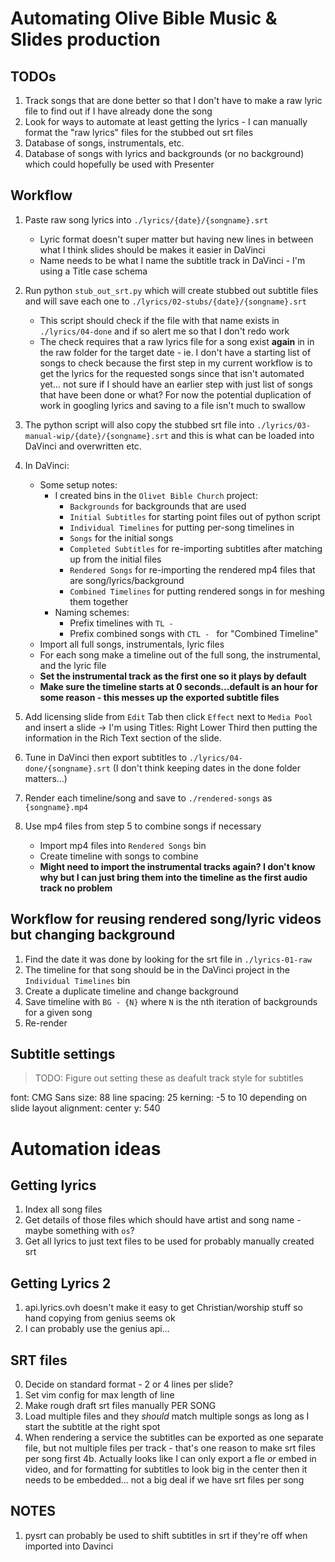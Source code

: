 # Automating Olive Bible Music & Slides production

## TODOs

1. Track songs that are done better so that I don't have to make a raw lyric file to find out if I have already done the song
2. Look for ways to automate at least getting the lyrics - I can manually format the "raw lyrics" files for the stubbed out srt files
3. Database of songs, instrumentals, etc.
4. Database of songs with lyrics and backgrounds (or no background) which could hopefully be used with Presenter

## Workflow

1. Paste raw song lyrics into `./lyrics/{date}/{songname}.srt`
    * Lyric format doesn't super matter but having new lines in between what I think slides should be makes it easier in DaVinci
    * Name needs to be what I name the subtitle track in DaVinci - I'm using a Title case schema
2. Run python `stub_out_srt.py` which will create stubbed out subtitle files and will save each one to `./lyrics/02-stubs/{date}/{songname}.srt`
    * This script should check if the file with that name exists in `./lyrics/04-done` and if so alert me so that I don't redo work
    * The check requires that a raw lyrics file for a song exist **again** in in the raw folder for the target date - ie. I don't have a starting list of songs to check because the first step in my current workflow is to get the lyrics for the requested songs since that isn't automated yet... not sure if I should have an earlier step with just list of songs that have been done or what? For now the potential duplication of work in googling lyrics and saving to a file isn't much to swallow
3. The python script will also copy the stubbed srt file into `./lyrics/03-manual-wip/{date}/{songname}.srt` and this is what can be loaded into DaVinci and overwritten etc.
3. In DaVinci:
    * Some setup notes:
        * I created bins in the `Olivet Bible Church` project: 
            * `Backgrounds` for backgrounds that are used
            * `Initial Subtitles` for starting point files out of python script
            * `Individual Timelines` for putting per-song timelines in
            * `Songs` for the initial songs
            * `Completed Subtitles` for re-importing subtitles after matching up from the initial files
            * `Rendered Songs` for re-importing the rendered mp4 files that are song/lyrics/background
            * `Combined Timelines` for putting rendered songs in for meshing them together
        * Naming schemes:
            * Prefix timelines with `TL - `
            * Prefix combined songs with `CTL - ` for "Combined Timeline"
    * Import all full songs, instrumentals, lyric files
    * For each song make a timeline out of the full song, the instrumental, and the lyric file
    * **Set the instrumental track as the first one so it plays by default**
    * **Make sure the timeline starts at 0 seconds...default is an hour for some reason - this messes up the exported subtitle files**

4. Add licensing slide from `Edit` Tab then click `Effect` next to `Media Pool` and insert a slide -> I'm using Titles: Right Lower Third then putting the information in the Rich Text section of the slide.
5. Tune in DaVinci then export subtitles to `./lyrics/04-done/{songname}.srt` (I don't think keeping dates in the done folder matters...)
6. Render each timeline/song and save to `./rendered-songs` as `{songname}.mp4`

7. Use mp4 files from step 5 to combine songs if necessary
    * Import mp4 files into `Rendered Songs` bin
    * Create timeline with songs to combine
    * **Might need to import the instrumental tracks again? I don't know why but I can just bring them into the timeline as the first audio track no problem**

## Workflow for reusing rendered song/lyric videos but changing background

1. Find the date it was done by looking for the srt file in `./lyrics-01-raw`
2. The timeline for that song should be in the DaVinci project in the `Individual Timelines` bin 
3. Create a duplicate timeline and change background
4. Save timeline with `BG - {N}` where `N` is the nth iteration of backgrounds for a given song
4. Re-render

## Subtitle settings

> TODO: Figure out setting these as deafult track style for subtitles

font: CMG Sans
size: 88
line spacing: 25
kerning: -5 to 10 depending on slide layout
alignment: center
y: 540



# Automation ideas

## Getting lyrics
1. Index all song files
2. Get details of those files which should have artist and song name - maybe something with `os`?
3. Get all lyrics to just text files to be used for probably manually created srt

## Getting Lyrics 2
1. api.lyrics.ovh doesn't make it easy to get Christian/worship stuff so hand copying from genius seems ok
2. I can probably use the genius api...

## SRT files
0. Decide on standard format - 2 or 4 lines per slide?
1. Set vim config for max length of line
2. Make rough draft srt files manually PER SONG
3. Load multiple files and they _should_ match multiple songs as long as I start the subtitle at the right spot
4. When rendering a service the subtitles can be exported as one separate file, but not multiple files per track - that's one reason to make srt files per song first
4b. Actually looks like I can only export a fle _or_ embed in video, and for formatting for subtitles to look big in the center then it needs to be embedded... not a big deal if we have srt files per song

## NOTES

1. pysrt can probably be used to shift subtitles in srt if they're off when imported into Davinci